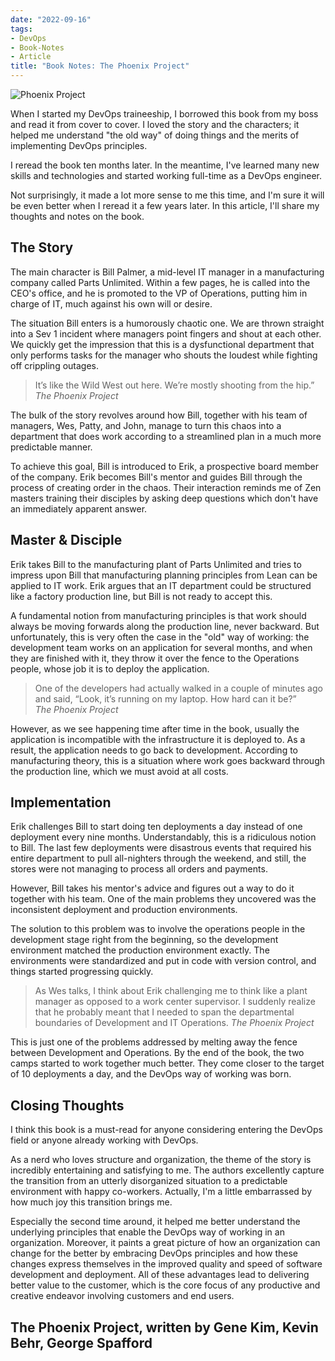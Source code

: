 ```yaml
---
date: "2022-09-16"
tags:
- DevOps
- Book-Notes
- Article
title: "Book Notes: The Phoenix Project"
---
```

![Phoenix Project](https://m.media-amazon.com/images/W/IMAGERENDERING_521856-T1/images/I/914-sUgELZL.jpg)

When I started my DevOps traineeship, I borrowed this book from my boss and read it from cover to cover. I loved the story and the characters; it helped me understand "the old way" of doing things and the merits of implementing DevOps principles.

I reread the book ten months later. In the meantime, I've learned many new skills and technologies and started working full-time as a DevOps engineer. 

Not surprisingly, it made a lot more sense to me this time, and I'm sure it will be even better when I reread it a few years later. In this article, I'll share my thoughts and notes on the book. 

## The Story

The main character is Bill Palmer, a mid-level IT manager in a manufacturing company called Parts Unlimited. Within a few pages, he is called into the CEO's office, and he is promoted to the VP of Operations, putting him in charge of IT, much against his own will or desire. 

The situation Bill enters is a humorously chaotic one. We are thrown straight into a Sev 1 incident where managers point fingers and shout at each other. We quickly get the impression that this is a dysfunctional department that only performs tasks for the manager who shouts the loudest while fighting off crippling outages. 

>  It’s like the Wild West out here. We’re mostly shooting from the hip.”  
>  *The Phoenix Project*

The bulk of the story revolves around how Bill, together with his team of managers, Wes, Patty, and John, manage to turn this chaos into a department that does work according to a streamlined plan in a much more predictable manner.

To achieve this goal, Bill is introduced to Erik, a prospective board member of the company. Erik becomes Bill's mentor and guides Bill through the process of creating order in the chaos. Their interaction reminds me of Zen masters training their disciples by asking deep questions which don't have an immediately apparent answer. 

## Master & Disciple

Erik takes Bill to the manufacturing plant of Parts Unlimited and tries to impress upon Bill that manufacturing planning principles from Lean can be applied to IT work. Erik argues that an IT department could be structured like a factory production line, but Bill is not ready to accept this.

A fundamental notion from manufacturing principles is that work should always be moving forwards along the production line, never backward. But unfortunately, this is very often the case in the "old" way of working: the development team works on an application for several months, and when they are finished with it, they throw it over the fence to the Operations people, whose job it is to deploy the application.

>One of the developers had actually walked in a couple of minutes ago and said, “Look, it’s running on my laptop. How hard can it be?”  
>*The Phoenix Project*

However, as we see happening time after time in the book, usually the application is incompatible with the infrastructure it is deployed to. As a result, the application needs to go back to development. According to manufacturing theory, this is a situation where work goes backward through the production line, which we must avoid at all costs. 

## Implementation

Erik challenges Bill to start doing ten deployments a day instead of one deployment every nine months. Understandably, this is a ridiculous notion to Bill. The last few deployments were disastrous events that required his entire department to pull all-nighters through the weekend, and still, the stores were not managing to process all orders and payments. 

However, Bill takes his mentor's advice and figures out a way to do it together with his team. One of the main problems they uncovered was the inconsistent deployment and production environments.

The solution to this problem was to involve the operations people in the development stage right from the beginning, so the development environment matched the production environment exactly. The environments were standardized and put in code with version control, and things started progressing quickly. 

>As Wes talks, I think about Erik challenging me to think like a plant manager as opposed to a work center supervisor. I suddenly realize that he probably meant that I needed to span the departmental boundaries of Development and IT Operations.
>*The Phoenix Project*

This is just one of the problems addressed by melting away the fence between Development and Operations. By the end of the book, the two camps started to work together much better. They come closer to the target of 10 deployments a day, and the DevOps way of working was born. 

## Closing Thoughts

I think this book is a must-read for anyone considering entering the DevOps field or anyone already working with DevOps. 

As a nerd who loves structure and organization, the theme of the story is incredibly entertaining and satisfying to me. The authors excellently capture the transition from an utterly disorganized situation to a predictable environment with happy co-workers. Actually, I'm a little embarrassed by how much joy this transition brings me. 

Especially the second time around, it helped me better understand the underlying principles that enable the DevOps way of working in an organization. Moreover, it paints a great picture of how an organization can change for the better by embracing DevOps principles and how these changes express themselves in the improved quality and speed of software development and deployment. All of these advantages lead to delivering better value to the customer, which is the core focus of any productive and creative endeavor involving customers and end users. 

## The Phoenix Project, written by Gene Kim, Kevin Behr, George Spafford
